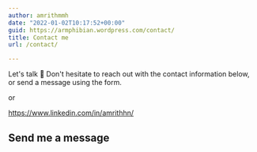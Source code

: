 ```yaml
---
author: amrithmmh
date: "2022-01-02T10:17:52+00:00"
guid: https://armphibian.wordpress.com/contact/
title: Contact me
url: /contact/

---
```

Let's talk 👋 Don't hesitate to reach out with the contact information below, or send a message using the form.

or

https://www.linkedin.com/in/amrithhn/

## Send me a message
